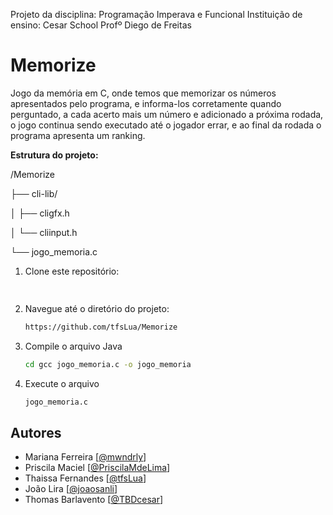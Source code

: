 Projeto da disciplina: Programação Imperava e Funcional
Instituição de ensino: Cesar School
Profº Diego de Freitas


# Memorize
Jogo da memória em C, onde temos que memorizar os números apresentados pelo programa, e informa-los corretamente quando perguntado, a cada acerto mais um número e adicionado a próxima rodada, o jogo continua sendo executado até o jogador errar, e ao final da rodada o programa apresenta um ranking.

**Estrutura do projeto:**

/Memorize

├── cli-lib/

│   ├── cligfx.h

│   └── cliinput.h

└── jogo_memoria.c



1. Clone este repositório:
   ```sh
     
   ```
2. Navegue até o diretório do projeto:
   ```sh
   https://github.com/tfsLua/Memorize
   ```
3. Compile o arquivo Java
   ```sh
   cd gcc jogo_memoria.c -o jogo_memoria
   ```
4. Execute o arquivo
   ```sh 
   jogo_memoria.c
   ```



## Autores
- Mariana Ferreira [[@mwndrly](https://github.com/mwndrly)]
- Priscila Maciel [[@PriscilaMdeLima](https://github.com/PriscilaMdeLima)]
- Thaissa Fernandes [[@tfsLua](https://github.com/tfsLua)]
- João Lira [[@joaosanli](https://github.com/joaosanli)]
- Thomas Barlavento [[@TBDcesar](https://github.com/TBDcesar)]

